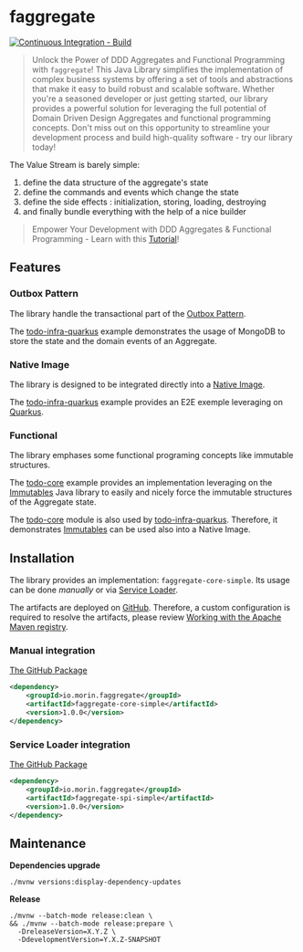 # faggregate

[![Continuous Integration - Build](https://github.com/tmorin/faggregate/actions/workflows/ci-build.yaml/badge.svg)](https://github.com/tmorin/faggregate/actions/workflows/ci-build.yaml)

> Unlock the Power of DDD Aggregates and Functional Programming with `faggregate`!
> This Java Library simplifies the implementation of complex business systems by offering a set of tools and abstractions that make it easy to build robust and scalable software.
> Whether you're a seasoned developer or just getting started, our library provides a powerful solution for leveraging the full potential of Domain Driven Design Aggregates and functional programming concepts.
> Don't miss out on this opportunity to streamline your development process and build high-quality software - try our library today!

The Value Stream is barely simple:

1. define the data structure of the aggregate's state
2. define the commands and events which change the state
3. define the side effects : initialization, storing, loading, destroying
4. and finally bundle everything with the help of a nice builder

> Empower Your Development with DDD Aggregates & Functional Programming - Learn with this [Tutorial](https://tmorin.github.io/faggregate)!

## Features

### Outbox Pattern

The library handle the transactional part of the [Outbox Pattern](https://microservices.io/patterns/data/transactional-outbox.html).

The [todo-infra-quarkus](examples/todo-infra-quarkus) example demonstrates the usage of MongoDB to store the state and the domain events of an Aggregate.

### Native Image

The library is designed to be integrated directly into a [Native Image](https://www.graalvm.org/latest/reference-manual/native-image/basics/).

The [todo-infra-quarkus](examples/todo-infra-quarkus) example provides an E2E exemple leveraging on [Quarkus](https://quarkus.io).

### Functional

The library emphases some functional programing concepts like immutable structures.

The [todo-core](examples/todo-core) example provides an implementation leveraging on the [Immutables](https://immutables.github.io) Java library to easily and nicely force the immutable structures of the Aggregate state.

The [todo-core](examples/todo-core) module is also used by [todo-infra-quarkus](examples/todo-infra-quarkus).
Therefore, it demonstrates [Immutables](https://immutables.github.io) can be used also into a Native Image.

## Installation

The library provides an implementation: `faggregate-core-simple`.
Its usage can be done _manually_ or via [Service Loader](https://docs.oracle.com/en/java/javase/11/docs/api/java.base/java/util/ServiceLoader.html).

The artifacts are deployed on [GitHub](https://github.com/tmorin?tab=packages&repo_name=faggregate).
Therefore, a custom configuration is required to resolve the artifacts, please review [Working with the Apache Maven registry](https://docs.github.com/en/packages/working-with-a-github-packages-registry/working-with-the-apache-maven-registry).

### Manual integration

[The GitHub Package](https://github.com/tmorin/faggregate/packages/1453016)

```xml
<dependency>
    <groupId>io.morin.faggregate</groupId>
    <artifactId>faggregate-core-simple</artifactId>
    <version>1.0.0</version>
</dependency>
```

### Service Loader integration

[The GitHub Package](https://github.com/tmorin/faggregate/packages/1453021)

```xml
<dependency>
    <groupId>io.morin.faggregate</groupId>
    <artifactId>faggregate-spi-simple</artifactId>
    <version>1.0.0</version>
</dependency>
```

## Maintenance

**Dependencies upgrade**
```shell
./mvnw versions:display-dependency-updates
```

**Release**
```shell
./mvnw --batch-mode release:clean \
&& ./mvnw --batch-mode release:prepare \
  -DreleaseVersion=X.Y.Z \
  -DdevelopmentVersion=Y.X.Z-SNAPSHOT
```
